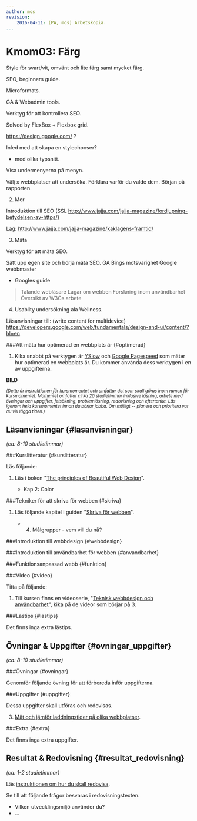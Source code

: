 ```yaml
---
author: mos
revision:
    2016-04-11: (PA, mos) Arbetskopia.
...
```

Kmom03: Färg
====================================

Style för svart/vit, omvänt och lite färg samt mycket färg.

SEO, beginners guide.

Microformats.

GA & Webadmin tools.

Verktyg för att kontrollera SEO.


Solved by FlexBox + Flexbox grid.


https://design.google.com/ ?



Inled med att skapa en stylechooser?
- med olika typsnitt.


Visa undermenyerna på menyn.


Välj x webbplatser att undersöka. Förklara varför du valde dem.
Början på rapporten.



2. Mer

Introduktion till SEO
(SSL http://www.jajja.com/jajja-magazine/fordjupning-betydelsen-av-https/)

Lag:
http://www.jajja.com/jajja-magazine/kaklagens-framtid/


3. Mäta

Verktyg för att mäta SEO.

Sätt upp egen site och börja mäta SEO.
GA
Bings motsvarighet
Google webbmaster

* Googles guide

> Talande webläsare
> Lagar om webben
> Forskning inom användbarhet
> Översikt av W3Cs arbete


4. Usablity undersökning ala Wellness.

Läsanvisningar till: (write content for multidevice)
https://developers.google.com/web/fundamentals/design-and-ui/content/?hl=en





###Att mäta hur optimerad en webbplats är {#optimerad}

1. Kika snabbt på verktygen är [YSlow](http://yslow.org/) och [Google Pagespeed](https://developers.google.com/speed/pagespeed/) som mäter hur optimerad en webbplats är. Du kommer använda dess verktygen i en av uppgifterna.




<!--more-->

**BILD**
<!--
[FIGURE src=/image/snapht14/python-marvin2.png?w=w2 caption="Marvin skall nu lära sig lite mer och få en bättre struktur."]
-->

<small>*(Detta är instruktionen för kursmomentet och omfattar det som skall göras inom ramen för kursmomentet. Momentet omfattar cirka 20 studietimmar inklusive läsning, arbete med övningar och uppgifter, felsökning, problemlösning, redovisning och eftertanke. Läs igenom hela kursmomentet innan du börjar jobba. Om möjligt -- planera och prioritera var du vill lägga tiden.)*</small>



Läsanvisningar  {#lasanvisningar}
---------------------------------

*(ca: 8-10 studietimmar)*


###Kurslitteratur  {#kurslitteratur}

Läs följande:

1. Läs i boken "[The principles of Beautiful Web Design](kunskap/boken-the-principles-of-beautiful-web-design)".

    * Kap 2: Color



###Tekniker för att skriva för webben {#skriva}

1. Läs följande kapitel i guiden "[Skriva för webben](https://www.iis.se/lar-dig-mer/guider/hur-man-skriver-for-webben/)".

    * 4. Målgrupper - vem vill du nå?



###Introduktion till webbdesign {#webbdesign}



###Introduktion till användbarhet för webben {#anvandbarhet}



###Funktionsanpassad webb {#funktion}





###Video  {#video}

Titta på följande:

1. Till kursen finns en videoserie, "[Teknisk webbdesign och användbarhet](https://www.youtube.com/playlist?list=PLKtP9l5q3ce93K_FQtlmz2rcaR_BaKIET)", kika på de videor som börjar på 3.



###Lästips {#lastips}

Det finns inga extra lästips.



Övningar & Uppgifter  {#ovningar_uppgifter}
-------------------------------------------

*(ca: 8-10 studietimmar)*



###Övningar {#ovningar}

Genomför följande övning för att förbereda inför uppgifterna.




###Uppgifter {#uppgifter}

Dessa uppgifter skall utföras och redovisas.


3. [Mät och jämför laddningstider på olika webbplatser](uppgift/jamfor-laddningstider-for-webbplatser).


###Extra {#extra}

Det finns inga extra uppgifter.



Resultat & Redovisning  {#resultat_redovisning}
-----------------------------------------------

*(ca: 1-2 studietimmar)*

Läs [instruktionen om hur du skall redovisa]([BASEURL]design/redovisa).

Se till att följande frågor besvaras i redovisningstexten.

* Vilken utvecklingsmiljö använder du?
* ...
